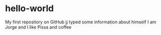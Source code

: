 # hello-world
My first repository on GitHub
jj typed some information about himself
I am Jorge and I like Pissa and coffee
